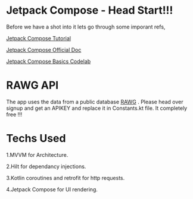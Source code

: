 # Jetpack Compose - Head Start!!!

Before we have a shot into it lets go through some imporant refs,

[Jetpack Compose Tutorial](https://developer.android.com/jetpack/compose/tutorial) 

[Jetpack Compose Official Doc](https://developer.android.com/jetpack/compose/documentation)

[Jetpack Compose Basics Codelab](https://developer.android.com/codelabs/jetpack-compose-basics#0)

# RAWG API

The app uses the data from a public database [RAWG](https://rawg.io/apidocs) . Please head over signup and get an APIKEY and replace it in Constants.kt file.
It completely free !!!

# Techs Used
1.MVVM for Architecture.

2.Hilt for dependancy injections.

3.Kotlin coroutines and retrofit for http requests.

4.Jetpack Compose for UI rendering.



